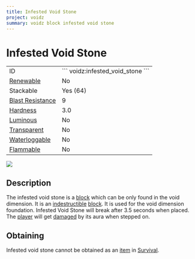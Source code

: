 ```yaml
---
title: Infested Void Stone
project: voidz
summary: voidz block infested void stone
---
```

# Infested Void Stone
<div class="main_table">
<div class="left_main_table">
<table class="left_table">
    <tbody>
        <tr>
            <td class="first-column">ID</td>
            <td class="second-column">
            ```
            voidz:infested_void_stone
            ```
            </td>
        </tr>
        <tr id="linear-top">
            <td class="first-column"><a href="https://minecraft.wiki/w/Renewable_resource" target="_blank">Renewable</a></td>
            <td class="second-column">No</td>
        </tr>
        <tr id="linear-top">
            <td class="first-column">Stackable</td>
            <td class="second-column">Yes (64)</td>
        </tr>
        <tr id="linear-top">
            <td class="first-column"><a href="https://minecraft.wiki/w/Explosion#Blast_resistance" target="_blank">Blast Resistance</a></td>
            <td class="second-column">9</td>
        </tr>
        <tr id="linear-top">
            <td class="first-column"><a href="https://minecraft.wiki/w/Breaking#Blocks_by_hardness" target="_blank">Hardness</a></td>
            <td class="second-column">3.0</td>
        </tr>
        <tr id="linear-top">
            <td class="first-column"><a href="https://minecraft.wiki/w/Light" target="_blank">Luminous</a></td>
            <td class="second-column">No</td>
        </tr>
        <tr id="linear-top">
            <td class="first-column"><a href="https://minecraft.wiki/w/Opacity" target="_blank">Transparent</a></td>
            <td class="second-column">No</td>
        </tr>
        <tr id="linear-top">
            <td class="first-column"><a href="https://minecraft.wiki/w/Waterlogging" target="_blank">Waterloggable</a></td>
            <td class="second-column">No</td>
        </tr>
        <tr id="linear-top">
            <td class="first-column"><a href="https://minecraft.wiki/w/Fire#Burning_blocks" target="_blank">Flammable</a></td>
            <td class="second-column">No</td>
        </tr>
    </tbody>
</table>
</div>
    <img src="/wiki/assets/voidz/blocks/infested_void_stone.png" loading="lazy" class="right_img_table"/>
</div>

## Description
The infested void stone is a [block](https://minecraft.wiki/w/Block) which can be only found in the void dimension. It is an [indestructible](https://minecraft.wiki/w/Breaking) [block](https://minecraft.wiki/w/Block). It is used for the void dimension foundation. Infested Void Stone will break after 3.5 seconds when placed. The [player](https://minecraft.wiki/w/Player) will get [damaged](https://minecraft.wiki/w/Damage) by its aura when stepped on.

## Obtaining
Infested void stone cannot be obtained as an [item](https://minecraft.wiki/w/Item) in [Survival](https://minecraft.wiki/w/Survival).
